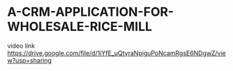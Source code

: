 # A-CRM-APPLICATION-FOR-WHOLESALE-RICE-MILL


video link
https://drive.google.com/file/d/1iYfE_uQtyraNpiguPoNcamRgsE6NDgwZ/view?usp=sharing



